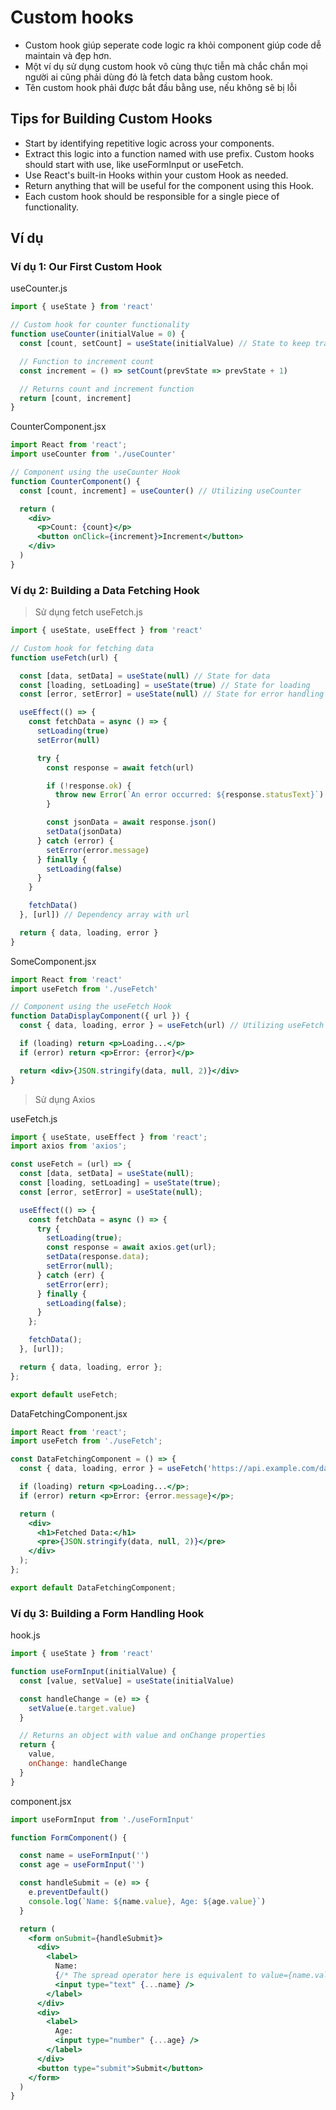 # Custom hooks
- Custom hook giúp seperate code logic ra khỏi component giúp code dễ maintain và đẹp hơn.
- Một ví dụ sử dụng custom hook vô cùng thực tiễn mà chắc chắn mọi người ai cũng phải dùng đó là fetch data bằng custom hook.
- Tên custom hook phải được bắt đầu bằng use, nếu không sẽ bị lỗi

## Tips for Building Custom Hooks
 
- Start by identifying repetitive logic across your components.
- Extract this logic into a function named with use prefix. Custom hooks should start with use, like useFormInput or useFetch.
- Use React's built-in Hooks within your custom Hook as needed.
- Return anything that will be useful for the component using this Hook.
- Each custom hook should be responsible for a single piece of functionality.

## Ví dụ

### Ví dụ 1: Our First Custom Hook
useCounter.js
```jsx
import { useState } from 'react'

// Custom hook for counter functionality
function useCounter(initialValue = 0) {
  const [count, setCount] = useState(initialValue) // State to keep track of count

  // Function to increment count
  const increment = () => setCount(prevState => prevState + 1)

  // Returns count and increment function
  return [count, increment]
}
```
CounterComponent.jsx
```jsx
import React from 'react';
import useCounter from './useCounter'

// Component using the useCounter Hook
function CounterComponent() {
  const [count, increment] = useCounter() // Utilizing useCounter

  return (
    <div>
      <p>Count: {count}</p>
      <button onClick={increment}>Increment</button>
    </div>
  )
}
```

### Ví dụ 2: Building a Data Fetching Hook
> Sử dụng fetch
useFetch.js
```jsx
import { useState, useEffect } from 'react'

// Custom hook for fetching data
function useFetch(url) {

  const [data, setData] = useState(null) // State for data
  const [loading, setLoading] = useState(true) // State for loading
  const [error, setError] = useState(null) // State for error handling

  useEffect(() => {
    const fetchData = async () => {
      setLoading(true)
      setError(null)

      try {
        const response = await fetch(url)

        if (!response.ok) {
          throw new Error(`An error occurred: ${response.statusText}`)
        }

        const jsonData = await response.json()
        setData(jsonData)
      } catch (error) {
        setError(error.message)
      } finally {
        setLoading(false)
      }
    }

    fetchData()
  }, [url]) // Dependency array with url

  return { data, loading, error }
}
```
SomeComponent.jsx
```jsx
import React from 'react'
import useFetch from './useFetch'

// Component using the useFetch Hook
function DataDisplayComponent({ url }) {
  const { data, loading, error } = useFetch(url) // Utilizing useFetch

  if (loading) return <p>Loading...</p>
  if (error) return <p>Error: {error}</p>

  return <div>{JSON.stringify(data, null, 2)}</div>
}
```
> Sử dụng Axios

useFetch.js
```jsx
import { useState, useEffect } from 'react';
import axios from 'axios';

const useFetch = (url) => {
  const [data, setData] = useState(null);
  const [loading, setLoading] = useState(true);
  const [error, setError] = useState(null);

  useEffect(() => {
    const fetchData = async () => {
      try {
        setLoading(true);
        const response = await axios.get(url);
        setData(response.data);
        setError(null);
      } catch (err) {
        setError(err);
      } finally {
        setLoading(false);
      }
    };

    fetchData();
  }, [url]);

  return { data, loading, error };
};

export default useFetch;
```
DataFetchingComponent.jsx
```jsx
import React from 'react';
import useFetch from './useFetch';

const DataFetchingComponent = () => {
  const { data, loading, error } = useFetch('https://api.example.com/data');

  if (loading) return <p>Loading...</p>;
  if (error) return <p>Error: {error.message}</p>;

  return (
    <div>
      <h1>Fetched Data:</h1>
      <pre>{JSON.stringify(data, null, 2)}</pre>
    </div>
  );
};

export default DataFetchingComponent;
```
### Ví dụ 3: Building a Form Handling Hook
hook.js
```jsx
import { useState } from 'react'

function useFormInput(initialValue) {
  const [value, setValue] = useState(initialValue)

  const handleChange = (e) => {
    setValue(e.target.value)
  }

  // Returns an object with value and onChange properties
  return {
    value,
    onChange: handleChange
  }
}
```
component.jsx
```jsx
import useFormInput from './useFormInput'

function FormComponent() {

  const name = useFormInput('')
  const age = useFormInput('')

  const handleSubmit = (e) => {
    e.preventDefault()
    console.log(`Name: ${name.value}, Age: ${age.value}`)
  }

  return (
    <form onSubmit={handleSubmit}>
      <div>
        <label>
          Name:
          {/* The spread operator here is equivalent to value={name.value} onChange={name.onChange} */}
          <input type="text" {...name} />
        </label>
      </div>
      <div>
        <label>
          Age:
          <input type="number" {...age} />
        </label>
      </div>
      <button type="submit">Submit</button>
    </form>
  )
}
```




